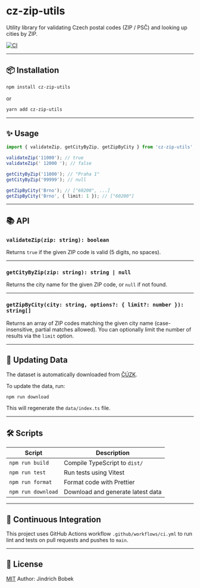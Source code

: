# cz-zip-utils

Utility library for validating Czech postal codes (ZIP / PSČ) and looking up cities by ZIP.

[![CI](https://github.com/jibobek/cz-zip-utils/actions/workflows/ci.yml/badge.svg)](https://github.com/jibobek/cz-zip-utils/actions)

---

## 📦 Installation

```bash
npm install cz-zip-utils
```

or

```bash
yarn add cz-zip-utils
```

---

## ✨ Usage

```ts
import { validateZip, getCityByZip, getZipByCity } from 'cz-zip-utils';

validateZip('11000'); // true
validateZip(' 12000 '); // false

getCityByZip('11000'); // "Praha 1"
getCityByZip('99999'); // null

getZipByCity('Brno'); // ["60200", ...]
getZipByCity('Brno', { limit: 1 }); // ["60200"]
```

---

## 📚 API

### `validateZip(zip: string): boolean`

Returns `true` if the given ZIP code is valid (5 digits, no spaces).

---

### `getCityByZip(zip: string): string | null`

Returns the city name for the given ZIP code, or `null` if not found.

---

### `getZipByCity(city: string, options?: { limit?: number }): string[]`

Returns an array of ZIP codes matching the given city name (case-insensitive, partial matches allowed).
You can optionally limit the number of results via the `limit` option.

---

## 🔄 Updating Data

The dataset is automatically downloaded from [ČÚZK](https://services.cuzk.cz/sestavy/cis/UI_ADRESNI_POSTA.zip).

To update the data, run:

```bash
npm run download
```

This will regenerate the `data/index.ts` file.

---

## 🛠️ Scripts

| Script             | Description                       |
| ------------------ | --------------------------------- |
| `npm run build`    | Compile TypeScript to `dist/`     |
| `npm run test`     | Run tests using Vitest            |
| `npm run format`   | Format code with Prettier         |
| `npm run download` | Download and generate latest data |

---

## 🧪 Continuous Integration

This project uses GitHub Actions workflow `.github/workflows/ci.yml` to run lint and tests on pull requests and pushes to `main`.

---

## 📄 License

[MIT](./LICENSE)
Author: Jindrich Bobek
